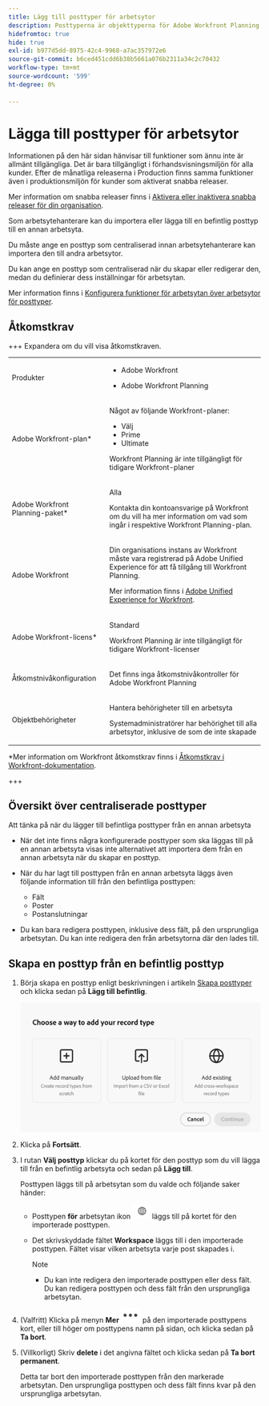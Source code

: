```yaml
---
title: Lägg till posttyper för arbetsytor
description: Posttyperna är objekttyperna för Adobe Workfront Planning. I Workfront Planning kan du importera en befintlig posttyp från en annan arbetsyta.
hidefromtoc: true
hide: true
exl-id: b977d5dd-8975-42c4-9968-a7ac357972e6
source-git-commit: b6ced451cdd6b38b5661a076b2311a34c2c70432
workflow-type: tm+mt
source-wordcount: '599'
ht-degree: 0%

---
```


<!-- add these to the metadata, when making this public: 

feature: Workfront Planning
role: User, Admin
author: Alina
recommendations: noDisplay, noCatalog
-->

# Lägga till posttyper för arbetsytor

<span class="preview">Informationen på den här sidan hänvisar till funktioner som ännu inte är allmänt tillgängliga. Det är bara tillgängligt i förhandsvisningsmiljön för alla kunder. Efter de månatliga releaserna i Production finns samma funktioner även i produktionsmiljön för kunder som aktiverat snabba releaser. </span>

<span class="preview">Mer information om snabba releaser finns i [Aktivera eller inaktivera snabba releaser för din organisation](/help/quicksilver/administration-and-setup/set-up-workfront/configure-system-defaults/enable-fast-release-process.md). </span>

Som arbetsytehanterare kan du importera eller lägga till en befintlig posttyp till en annan arbetsyta.

Du måste ange en posttyp som centraliserad innan arbetsytehanterare kan importera den till andra arbetsytor.

Du kan ange en posttyp som centraliserad när du skapar eller redigerar den, medan du definierar dess inställningar för arbetsytan.

Mer information finns i [Konfigurera funktioner för arbetsytan över arbetsytor för posttyper](/help/quicksilver/planning/architecture/configure-record-type-cross-workspace-capabilities.md).

## Åtkomstkrav

+++ Expandera om du vill visa åtkomstkraven.  

<table style="table-layout:auto"> 
<col> 
</col> 
<col> 
</col> 
<tbody> 
    <tr> 
<tr> 
<td> 
   <p> Produkter</p> </td> 
   <td> 
   <ul><li><p> Adobe Workfront</p></li> 
   <li><p> Adobe Workfront Planning<p></li></ul></td> 
  </tr>   
<tr> 
   <td role="rowheader"><p>Adobe Workfront-plan*</p></td> 
   <td> 
<p>Något av följande Workfront-planer:</p> 
<ul><li>Välj</li> 
<li>Prime</li> 
<li>Ultimate</li></ul> 
<p>Workfront Planning är inte tillgängligt för tidigare Workfront-planer</p> 
   </td> 
<tr> 
   <td role="rowheader"><p>Adobe Workfront Planning-paket*</p></td> 
   <td> 
<p>Alla </p> 
<p>Kontakta din kontoansvarige på Workfront om du vill ha mer information om vad som ingår i respektive Workfront Planning-plan. </p> 
   </td> 
 <tr> 
   <td role="rowheader"><p>Adobe Workfront</p></td> 
   <td> 
<p>Din organisations instans av Workfront måste vara registrerad på Adobe Unified Experience för att få tillgång till Workfront Planning.</p> 
<p>Mer information finns i <a href="/help/quicksilver/workfront-basics/navigate-workfront/workfront-navigation/adobe-unified-experience.md">Adobe Unified Experience for Workfront</a>. </p> 
   </td> 
   </tr> 
  </tr> 
  <tr> 
   <td role="rowheader"><p>Adobe Workfront-licens*</p></td> 
   <td><p> Standard</p>
   <p>Workfront Planning är inte tillgängligt för tidigare Workfront-licenser</p> 
  </td> 
  </tr> 
  <tr> 
   <td role="rowheader"><p>Åtkomstnivåkonfiguration</p></td> 
   <td> <p>Det finns inga åtkomstnivåkontroller för Adobe Workfront Planning</p>   
</td> 
  </tr> 
<tr> 
   <td role="rowheader"><p>Objektbehörigheter</p></td> 
   <td>   <p>Hantera behörigheter till en arbetsyta </a> </p>  
   <p>Systemadministratörer har behörighet till alla arbetsytor, inklusive de som de inte skapade</p>  </td> 
  </tr>  
</tbody> 
</table>

*Mer information om Workfront åtkomstkrav finns i [Åtkomstkrav i Workfront-dokumentation](/help/quicksilver/administration-and-setup/add-users/access-levels-and-object-permissions/access-level-requirements-in-documentation.md).

+++   

## Översikt över centraliserade posttyper

Att tänka på när du lägger till befintliga posttyper från en annan arbetsyta

* När det inte finns några konfigurerade posttyper som ska läggas till på en annan arbetsyta visas inte alternativet att importera dem från en annan arbetsyta när du skapar en posttyp. <!--add this a tip in the steps below, and/ or add a Conditional step that this is possible only when these record types are first enabled-->
* När du har lagt till posttypen från en annan arbetsyta läggs även följande information till från den befintliga posttypen:

   * Fält
   * Poster
   * Postanslutningar

* Du kan bara redigera posttypen, inklusive dess fält, på den ursprungliga arbetsytan. Du kan inte redigera den från arbetsytorna där den lades till.

## Skapa en posttyp från en befintlig posttyp

1. Börja skapa en posttyp enligt beskrivningen i artikeln [Skapa posttyper](/help/quicksilver/planning/architecture/create-record-types.md) och klicka sedan på **Lägg till befintlig**. <!--check this - the option might have been renamed in the UI-->

   ![Modal för att lägga till posttyp med möjlighet att importera från en annan arbetsyta](assets/add-record-type-from-existing-workspace-option-when-creating-records.png)

1. Klicka på **Fortsätt**.
1. I rutan **Välj posttyp** klickar du på kortet för den posttyp som du vill lägga till från en befintlig arbetsyta och sedan på **Lägg till**.

   Posttypen läggs till på arbetsytan som du valde och följande saker händer:

   * Posttypen **för** arbetsytan  ikon ![Anslutningsikonen för arbetsytan](assets/global-icon.png) läggs till på kortet för den importerade posttypen.
   * Det skrivskyddade fältet **Workspace** läggs till i den importerade posttypen. Fältet visar vilken arbetsyta varje post skapades i.

     >[!NOTE]
     >
     >* Du kan inte redigera den importerade posttypen eller dess fält. Du kan redigera posttypen och dess fält från den ursprungliga arbetsytan.

1. (Valfritt) Klicka på menyn **Mer** ![Mer ](assets/more-menu.png) på den importerade posttypens kort, eller till höger om posttypens namn på sidan, och klicka sedan på **Ta bort**.
1. (Villkorligt) Skriv **delete** i det angivna fältet och klicka sedan på **Ta bort permanent**.

   Detta tar bort den importerade posttypen från den markerade arbetsytan. Den ursprungliga posttypen och dess fält finns kvar på den ursprungliga arbetsytan.

   <!--**************************ASK LILIT ON THIS ONE, NOT SURE IF THIS IS TRUE: Any records added in the current workspace are saved in the original workspace.**********-->



